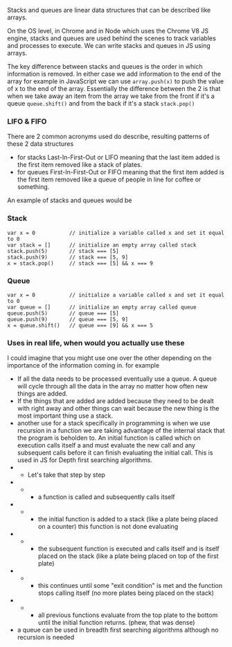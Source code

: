 Stacks and queues are linear data structures that can be described like arrays.

On the OS level, in Chrome and in Node which uses the Chrome V8 JS engine, stacks and queues are used behind the scenes to track variables and processes to execute. We can write stacks and queues in JS using arrays.

The key difference between stacks and queues is the order in which information is removed.
In either case we add information to the end of the array for example in JavaScript we can use `array.push(x)` to push the value of x to the end of the array. Essentially the difference between the 2 is that when we take away an item from the array we take from the front if it's a queue `queue.shift()` and from the back if it's a stack `stack.pop()`

### LIFO & FIFO
There are 2 common acronyms used do describe, resulting patterns of these 2 data structures
* for stacks Last-In-First-Out or LIFO meaning that the last item added is the first item removed like a stack of plates.
* for queues First-In-First-Out or FIFO meaning that the first item added is the first item removed like a queue of people in line for coffee or something.

An example of stacks and queues would be
### Stack
```
var x = 0           // initialize a variable called x and set it equal to 0
var stack = []      // initialize an empty array called stack
stack.push(5)       // stack === [5]
stack.push(9)       // stack === [5, 9]
x = stack.pop()     // stack === [5] && x === 9
```
### Queue
```
var x = 0           // initialize a variable called x and set it equal to 0
var queue = []      // initialize an empty array called queue
queue.push(5)       // queue === [5]
queue.push(9)       // queue === [5, 9]
x = queue.shift()   // queue === [9] && x === 5
```

### Uses in real life, when would you actually use these
I could imagine that you might use one over the other depending on the importance of the information coming in.
for example
* If all the data needs to be processed eventually use a queue. A queue will cycle through all the data in the array no matter how often new things are added.
* If the things that are added are added because they need to be dealt with right away and other things can wait because the new thing is the most important thing use a stack.
* another use for a stack specifically in programming is when we use recursion in a function we are taking advantage of the internal stack that the program is beholden to. An initial function is called which on execution calls itself a and must evaluate the new call and any subsequent calls before it can finish evaluating the initial call.  This is used in JS for Depth first searching algorithms.
* * Let's take that step by step
* * * a function is called and subsequently calls itself
* * * the initial function is added to a stack (like a plate being placed on a counter) this function is not done evaluating
* * * the subsequent function is executed and calls itself and is itself placed on the stack (like a plate being placed on top of the first plate)
* * * this continues until some "exit condition" is met and the function stops calling itself (no more plates being placed on the stack)
* * * all previous functions evaluate from the top plate to the bottom until the initial function returns.
(phew, that was dense)
* a queue can be used in breadth first searching algorithms although no recursion is needed
